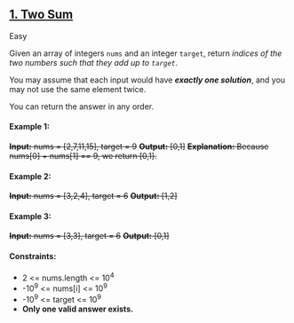 ## [1. Two Sum](https://leetcode.com/problems/two-sum/)

Easy

Given an array of integers <code>nums</code> and an integer <code>target</code>, return *indices of the two numbers such that they add up to <code>target</code>*.

You may assume that each input would have *__exactly one solution__*, and you may not use the same element twice.

You can return the answer in any order.

#### Example 1:

<s>__Input:__ nums = [2,7,11,15], target = 9</s>
<s>__Output:__ [0,1]</s>
<s>__Explanation:__ Because nums[0] + nums[1] == 9, we return [0,1].</s>

#### Example 2:

<s>__Input:__ nums = [3,2,4], target = 6</s>
<s>__Output:__ [1,2]</s>

#### Example 3:

<s>__Input:__ nums = [3,3], target = 6</s>
<s>__Output:__ [0,1]</s>

#### Constraints:

- 2 <= nums.length <= 10<sup>4</sup>
- -10<sup>9</sup> <= nums[i] <= 10<sup>9</sup>
- -10<sup>9</sup> <= target <= 10<sup>9</sup>
- __Only one valid answer exists.__
